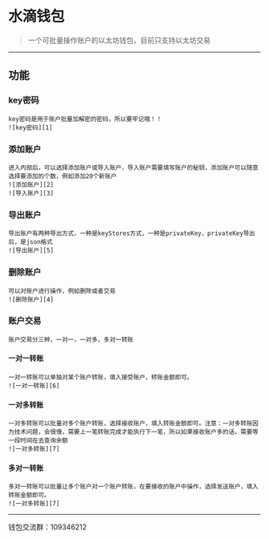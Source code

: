 # 水滴钱包

> 一个可批量操作账户的以太坊钱包，目前只支持以太坊交易

---

## 功能

### key密码
    key密码是用于账户批量加解密的密码，所以要牢记哦！！
    ![key密码][1]

### 添加账户
    进入内部后，可以选择添加账户或导入账户，导入账户需要填写账户的秘钥，添加账户可以随意选择要添加的个数，例如添加20个新账户
    ![添加账户][2]
    ![导入账户][3]

### 导出账户
    导出账户有两种导出方式，一种是keyStores方式，一种是privateKey，privateKey导出后，是json格式
    ![导出账户][5]

### 删除账户
    可以对账户进行操作，例如删除或者交易
    ![删除账户][4]

### 账户交易
    账户交易分三种，一对一，一对多，多对一转账

#### 一对一转账
    一对一转账可以单独对某个账户转账，填入接受账户，转账金额即可。
    ![一对一转账][6]

#### 一对多转账
    一对多转账可以批量对多个账户转账，选择接收账户，填入转账金额即可。注意：一对多转账因为技术问题，会很慢，需要上一笔转账完成才能执行下一笔，所以如果接收账户多的话，需要等一段时间在去查询余额
    ![一对多转账][7]

#### 多对一转账
    多对一转账可以批量让多个账户对一个账户转账，在要接收的账户中操作，选择发送账户，填入转账金额即可。
    ![一对多转账][7]

---
钱包交流群：109346212

[1]: https://raw.githubusercontent.com/chengle123/waterDropWallet/master/img/1.png
[2]: https://raw.githubusercontent.com/chengle123/waterDropWallet/master/img/2.png
[3]: https://raw.githubusercontent.com/chengle123/waterDropWallet/master/img/3.png
[4]: https://raw.githubusercontent.com/chengle123/waterDropWallet/master/img/4.png
[5]: https://raw.githubusercontent.com/chengle123/waterDropWallet/master/img/5.png
[6]: https://raw.githubusercontent.com/chengle123/waterDropWallet/master/img/6.png
[7]: https://raw.githubusercontent.com/chengle123/waterDropWallet/master/img/7.png
[8]: https://raw.githubusercontent.com/chengle123/waterDropWallet/master/img/8.png
